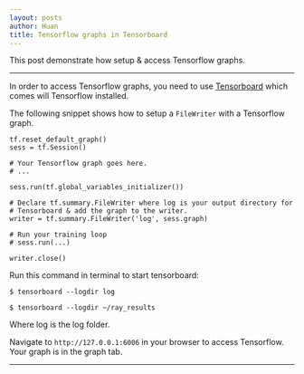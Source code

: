 ```yaml
---
layout: posts
author: Huan
title: Tensorflow graphs in Tensorboard
---
```


This post demonstrate how setup & access Tensorflow graphs.

---

In order to access Tensorflow graphs, you need to use [Tensorboard](https://www.tensorflow.org/tensorboard/r2/get_started) which comes will Tensorflow
installed.

The following snippet shows how to setup a ```FileWriter``` with a Tensorflow
graph.

```
tf.reset_default_graph()
sess = tf.Session()

# Your Tensorflow graph goes here.
# ...

sess.run(tf.global_variables_initializer())

# Declare tf.summary.FileWriter where log is your output directory for
# Tensorboard & add the graph to the writer.
writer = tf.summary.FileWriter('log', sess.graph)

# Run your training loop
# sess.run(...)

writer.close()
```

Run this command in terminal to start tensorboard:
```
$ tensorboard --logdir log

$ tensorboard --logdir ~/ray_results
```
Where log is the log folder.

Navigate to ```http://127.0.0.1:6006``` in your browser to access Tensorflow.
Your graph is in the graph tab.

---

<br>

